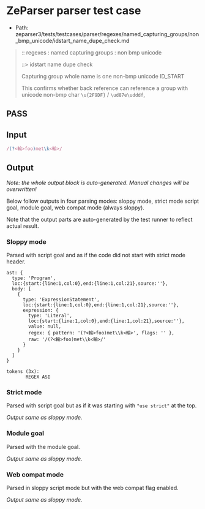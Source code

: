 # ZeParser parser test case

- Path: zeparser3/tests/testcases/parser/regexes/named_capturing_groups/non_bmp_unicode/idstart_name_dupe_check.md

> :: regexes : named capturing groups : non bmp unicode
>
> ::> idstart name dupe check
>
> Capturing group whole name is one non-bmp unicode ID_START
>
> This confirms whether back reference can reference a group with unicode non-bmp char `\u{2F9DF}` / `\ud87e\udddf`,

## PASS

## Input

`````js
/(?<輸>foo)met\k<輸>/
`````

## Output

_Note: the whole output block is auto-generated. Manual changes will be overwritten!_

Below follow outputs in four parsing modes: sloppy mode, strict mode script goal, module goal, web compat mode (always sloppy).

Note that the output parts are auto-generated by the test runner to reflect actual result.

### Sloppy mode

Parsed with script goal and as if the code did not start with strict mode header.

`````
ast: {
  type: 'Program',
  loc:{start:{line:1,col:0},end:{line:1,col:21},source:''},
  body: [
    {
      type: 'ExpressionStatement',
      loc:{start:{line:1,col:0},end:{line:1,col:21},source:''},
      expression: {
        type: 'Literal',
        loc:{start:{line:1,col:0},end:{line:1,col:21},source:''},
        value: null,
        regex: { pattern: '(?<輸>foo)met\\k<輸>', flags: '' },
        raw: '/(?<輸>foo)met\\k<輸>/'
      }
    }
  ]
}

tokens (3x):
       REGEX ASI
`````

### Strict mode

Parsed with script goal but as if it was starting with `"use strict"` at the top.

_Output same as sloppy mode._

### Module goal

Parsed with the module goal.

_Output same as sloppy mode._

### Web compat mode

Parsed in sloppy script mode but with the web compat flag enabled.

_Output same as sloppy mode._

